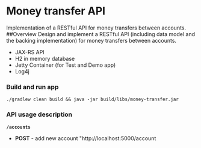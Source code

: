 # Money transfer API
Implementation of a RESTful API for money transfers between accounts.
##Overview
Design and implement a RESTful API (including data model and the backing implementation) for
money transfers between accounts.

   - JAX-RS API
   - H2 in memory database
   - Jetty Container (for Test and Demo app)
   - Log4j

### Build and run app
`./gradlew clean build && java -jar build/libs/money-transfer.jar `

### API usage description
**`/accounts`**
  - **POST** - add new account 
      "http://localhost:5000/account


